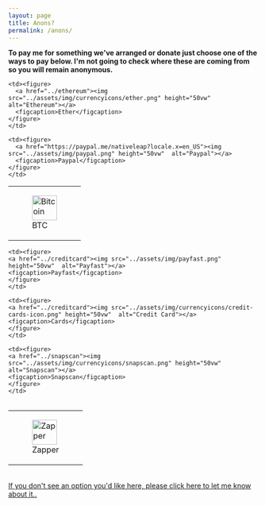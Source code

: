 ```yaml
---
layout: page
title: Anons?
permalink: /anons/
---
```

<div class="page">
  <strong>To pay me for something we've arranged or donate just choose one of the ways to pay below.  I'm not going to check where these are coming from so you will remain anonymous.</strong>
<br>


<table style="border-collapse: collapse;" border="0">
<tbody>

<tr>
    <td>
    <!-- figure is used for a photo to give a figcation-->
    <figure>
      <a href="../bitcoin"><img src="../assets/img/currencyicons/bit.png" height="50vw"  alt="Bitcoin"></a>
      <figcaption>BTC</figcaption>
    </figure>
    </td>

    <td><figure>
      <a href="../ethereum"><img src="../assets/img/currencyicons/ether.png" height="50vw"  alt="Ethereum"></a>
      <figcaption>Ether</figcaption>
    </figure>
    </td>

    <td><figure>
      <a href="https://paypal.me/nativeleap?locale.x=en_US"><img src="../assets/img/paypal.png" height="50vw"  alt="Paypal"></a>
      <figcaption>Paypal</figcaption>
    </figure>
    </td>
</tr>
</tbody>
</table>


<table style="border-collapse: collapse;" border="0">
<tbody>
<tr>

    <td><figure>
    <a href="../creditcard"><img src="../assets/img/payfast.png" height="50vw"  alt="Payfast"></a>
    <figcaption>Payfast</figcaption>
    </figure>
    </td>

    <td><figure>
    <a href="../creditcard"><img src="../assets/img/currencyicons/credit-cards-icon.png" height="50vw"  alt="Credit Card"></a>
    <figcaption>Cards</figcaption>
    </figure>
    </td>

    <td><figure>
    <a href="../snapscan"><img src="../assets/img/currencyicons/snapscan.png" height="50vw"  alt="Snapscan"></a>
    <figcaption>Snapscan</figcaption>
    </figure>
    </td>


</tr>
</tbody>
</table>

<table style="border-collapse: collapse;" border="0">
  <tbody>
    <tr>
      <td><figure>
        <a href="../zapper"><img src="../assets/img/currencyicons/zapper.jpg"   height="50vw"  alt="Zapper"></a>
          <figcaption>Zapper</figcaption>
          </figure>
      </td>
    </tr>
  </tbody>
</table>

<br>
<a href="http://onlineivan.com/contact">If you don't see an option you'd like here, please click here to let me know about it..</a>
</div>
